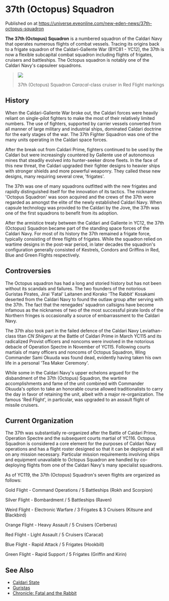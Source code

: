# 37th (Octopus) Squadron
Published on  at https://universe.eveonline.com/new-eden-news/37th-octopus-squadron

__The 37th (Octopus) Squadron__ is a numbered squadron of the Caldari Navy that operates numerous flights of combat vessels. Tracing its origins back to a frigate squadron of the Caldari-Gallente War (BYC81 - YC12), the 37th is now a flexible subcapital combat squadron including flights of frigates, cruisers and battleships. The Octopus squadron is notably one of the Caldari Navy's capsuleer squadrons.

>![](https://web.ccpgamescdn.com/fiction/eveonline/lore/Octopus_Red_Flt.jpg)
> 
> 37th (Octopus) Squadron *Caracal*-class cruiser in Red Flight markings

## History

When the Caldari-Gallente War broke out, the Caldari forces were heavily reliant on single-pilot fighters to make the most of their relatively limited numbers. The use of fighters, supported by carrier vessels converted from all manner of large military and industrial ships, dominated Caldari doctrine for the early stages of the war. The 37th Fighter Squadron was one of the many units operating in the Caldari space forces.

After the break out from Caldari Prime, fighters continued to be used by the Caldari but were increasingly countered by Gallente use of autonomous mines that steadily evolved into hunter-seeker drone fleets. In the face of this new threat, the Caldari upgraded their fighter designs to heavier ships with stronger shields and more powerful weaponry. They called these new designs, many requiring several crew, 'frigates'. 

The 37th was one of many squadrons outfitted with the new frigates and rapidly distinguished itself for the innovation of its tactics. The nickname 'Octopus Squadron' was soon acquired and the crews of the 37th were regarded as amongst the elite of the newly established Caldari Navy. When capsule technology was provided to the Caldari by the Jove, the 37th was one of the first squadrons to benefit from its adoption.

After the armistice treaty between the Caldari and Gallente in YC12, the 37th (Octopus) Squadron became part of the standing space forces of the Caldari Navy. For most of its history the 37th remained a frigate force, typically consisting of three flights of frigates. While the squadron relied on wartime designs in the post-war period, in later decades the squadron's configuration generally consisted of Kestrels, Condors and Griffins in Red, Blue and Green Flights respectively.

## Controversies

The Octopus squadron has had a long and storied history but has not been without its scandals and failures. The two founders of the notorious Guristas Pirates, Jirai 'Fatal' Laitanen and Korako 'The Rabbit' Kosakami deserted from the Caldari Navy to found the outlaw group after serving with the 37th. The fact that the renegades' squadron callsigns have become infamous as the nicknames of two of the most successful pirate lords of the Northern fringes is occasionally a source of embarrassment to the Caldari Navy.

The 37th also took part in the failed defence of the Caldari Navy Leviathan-class titan *CN Shiigeru* at the Battle of Caldari Prime in March YC115 and its radicalized Provist officers and noncoms were involved in the notorious debacle of Operation Spectre in November of YC115. Following courts martials of many officers and noncoms of Octopus Squadron, Wing Commander Sami Okuuda was found dead, evidently having taken his own life in a personal 'Tea Maker Ceremony'.

While some in the Caldari Navy's upper echelons argued for the disbandment of the 37th (Octopus) Squadron, the wartime accomplishments and fame of the unit combined with Commander Okuuda's option to take an honorable course allowed traditionalists to carry the day in favor of retaining the unit, albeit with a major re-organization. The famous 'Red Flight', in particular, was upgraded to an assault flight of missile cruisers.


## Current Organization

The 37th was substantially re-organized after the Battle of Caldari Prime, Operation Spectre and the subsequent courts martial of YC116. Octopus Squadron is considered a core element for the purposes of Caldari Navy operations and has a flight roster designed so that it can be deployed at will on any mission necessary. Particular mission requirements involving ships and equipment unavailable to Octopus Squadron are handled by co-deploying flights from one of the Caldari Navy's many specialist squadrons.

As of YC119, the 37th (Octopus) Squadron's seven flights are organized as follows:

Gold Flight - Command Operations / 5 Battleships (Rokh and Scorpion)

Silver Flight - Bombardment / 5 Battleships (Raven)

Weird Flight - Electronic Warfare / 3 Frigates & 3 Cruisers (Kitsune and Blackbird) 

Orange Flight - Heavy Assault / 5 Cruisers (Cerberus)

Red Flight - Light Assault / 5 Cruisers (Caracal)

Blue Flight - Rapid Attack / 5 Frigates (Hookbill)

Green Flight - Rapid Support / 5 Frigates (Griffin and Kirin)


See Also
--------

-   [Caldari State](7unGNsrMFwIWXMMbrM2jfy)
-   [Guristas](55L861YhB1ZfaAST6ZbhdO)
-   [Chronicle: Fatal and the Rabbit](5lYMEA4FQB3Q1x5hQk1Xrr)
